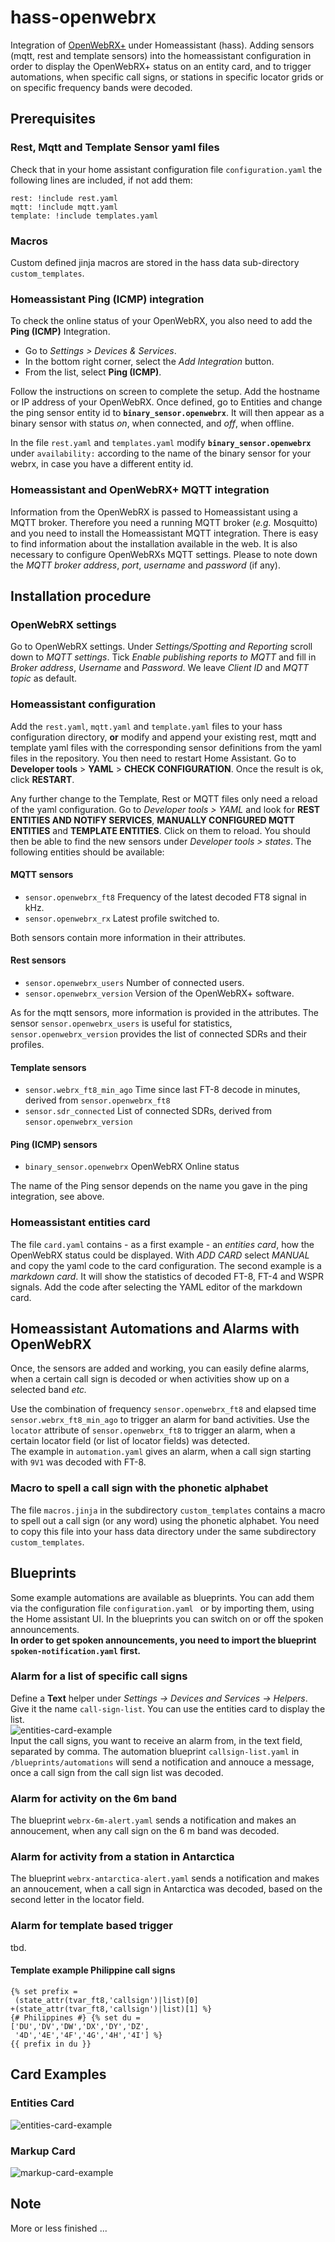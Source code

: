 # hass-openwebrx
Integration of [OpenWebRX+](https://github.com/luarvique/ppa) under Homeassistant (hass).
Adding sensors (mqtt, rest and template sensors) into the homeassistant configuration 
in order to display the OpenWebRX+ status on an entity card, and to trigger automations, when 
specific call signs, or stations in specific locator grids or on specific frequency bands 
were decoded.

## Prerequisites


### Rest, Mqtt and Template Sensor yaml files

Check that in your home assistant configuration file `configuration.yaml` the following lines are included, if not add them:
```
rest: !include rest.yaml
mqtt: !include mqtt.yaml
template: !include templates.yaml
```

### Macros

Custom defined jinja macros are stored in the hass data sub-directory `custom_templates`.

### Homeassistant Ping (ICMP) integration

To check the online status of your OpenWebRX, you also need to add the **Ping (ICMP)** Integration.

* Go to *Settings > Devices & Services*. 
* In the bottom right corner, select the *Add Integration* button.
* From the list, select **Ping (ICMP)**.   

Follow the instructions on screen to complete the setup. Add the hostname or IP address of your OpenWebRX. Once defined, go to Entities and change the ping sensor entity id to **`binary_sensor.openwebrx`**. It will then appear as a binary sensor with status *on*, when connected, and *off*, when offline.

In the file `rest.yaml` and `templates.yaml` modify **`binary_sensor.openwebrx`** under `availability:` 
according to the name of the binary sensor for your webrx, in case you have a different entity id.

### Homeassistant and OpenWebRX+ MQTT integration

Information from the OpenWebRX is passed to Homeassistant using a MQTT broker. Therefore you need a running MQTT broker (*e.g.* Mosquitto) and you need to install the Homeassistant MQTT integration. 
There is easy to find information about the installation available in the web. It is also necessary to configure OpenWebRXs MQTT settings. Please to note down the *MQTT broker address*, *port*, *username* and *password* (if any).

## Installation procedure

### OpenWebRX settings

Go to OpenWebRX settings. Under *Settings/Spotting and Reporting* scroll down to *MQTT settings*. Tick
*Enable publishing reports to MQTT* and fill in *Broker address*, *Username* and *Password*. We leave *Client ID* and *MQTT topic* as default.

### Homeassistant configuration

Add the `rest.yaml`, `mqtt.yaml` and `template.yaml` files to your hass configuration directory, **or** modify and append your existing rest, mqtt and template yaml files with the corresponding sensor definitions from the yaml files in the repository. You then need to restart Home Assistant. Go to **Developer tools** > **YAML** > **CHECK CONFIGURATION**. Once the result is ok, click **RESTART**.  

Any further change to the Template, Rest or MQTT files only need a reload of the yaml configuration. Go to *Developer tools > YAML* and look for **REST ENTITIES AND NOTIFY SERVICES**, **MANUALLY CONFIGURED MQTT ENTITIES** and **TEMPLATE ENTITIES**. Click on them to reload. You should then be able to find the new sensors under *Developer tools > states*. The following entities should be available:

#### MQTT sensors
* `sensor.openwebrx_ft8` Frequency of the latest decoded FT8 signal in kHz.
* `sensor.openwebrx_rx`  Latest profile switched to.  

Both sensors contain more information in their attributes.

#### Rest sensors
* `sensor.openwebrx_users`   Number of connected users.
* `sensor.openwebrx_version` Version of the OpenWebRX+ software.  

As for the mqtt sensors, more information is provided in the attributes. The sensor `sensor.openwebrx_users` is useful for  statistics, `sensor.openwebrx_version` provides the list of connected SDRs and their profiles.

#### Template sensors
* `sensor.webrx_ft8_min_ago`  Time since last FT-8 decode in minutes, derived from `sensor.openwebrx_ft8`
* `sensor.sdr_connected`      List of connected SDRs, derived from `sensor.openwebrx_version`

#### Ping (ICMP) sensors
* `binary_sensor.openwebrx`   OpenWebRX Online status  
   
The name of the Ping sensor depends on the name you gave in the ping integration, see above.

### Homeassistant entities card
The file `card.yaml` contains - as a first example - an *entities card*, how the OpenWebRX status could be displayed. With *ADD CARD* select *MANUAL* and copy the yaml code to the card configuration.
The second example is a *markdown card*. It will show the statistics of decoded FT-8, FT-4 and WSPR signals. Add the code after selecting the YAML editor of the markdown card.

## Homeassistant Automations and Alarms with OpenWebRX
Once, the sensors are added and working, you can easily define alarms, when a certain call sign is decoded or when activities show up on a selected band *etc.*  

Use the combination of frequency `sensor.openwebrx_ft8` and elapsed time `sensor.webrx_ft8_min_ago` to trigger an alarm for band activities. Use the `locator` attribute of `sensor.openwebrx_ft8` to trigger
an alarm, when a certain locator field (or list of locator fields) was detected.   
The example in `automation.yaml` gives an alarm, when a call sign starting with `9V1` was decoded with FT-8.

### Macro to spell a call sign with the phonetic alphabet
The file `macros.jinja` in the subdirectory `custom_templates` contains a macro to spell out a call sign (or any word) using the phonetic alphabet. You need to copy this file into your hass data directory under the same subdirectory `custom_templates`.

## Blueprints
Some example automations are available as blueprints. You can add them via the configuration file
 `configuration.yaml ` or by importing them, using the Home assistant UI. In the blueprints you can
switch on or off the spoken announcements.  
 **In order to get spoken announcements, you need to import the blueprint `spoken-notification.yaml` first.**

### Alarm for a list of specific call signs
Define a **Text** helper under *Settings -> Devices and Services -> Helpers*. Give it the name `call-sign-list`. You can use the entities card to display the list.  
![entities-card-example](/assets/callsign-list.png)  
Input the call signs, you want to receive an alarm from, in the text field, separated by comma. The automation blueprint `callsign-list.yaml` in `/blueprints/automations` will send a notification and annouce a message, once a call sign from the call sign list was decoded.

### Alarm for activity on the 6m band
The blueprint `webrx-6m-alert.yaml` sends a notification and makes an annoucement, when any call sign on the 6 m band was decoded.

### Alarm for activity from a station in Antarctica
The blueprint `webrx-antarctica-alert.yaml` sends a notification and makes an annoucement, when a call sign in Antarctica was decoded, based on the second letter in the locator field.

### Alarm for template based trigger
tbd.

#### Template example Philippine call signs
```
{% set prefix = 
 (state_attr(tvar_ft8,'callsign')|list)[0] 
+(state_attr(tvar_ft8,'callsign')|list)[1] %}
{# Philippines #} {% set du = 
['DU','DV','DW','DX','DY','DZ',
 '4D','4E','4F','4G','4H','4I'] %}
{{ prefix in du }}
```

## Card Examples

### Entities Card
![entities-card-example](/assets/entities-card.png)

### Markup Card
![markup-card-example](/assets/markup-card.png)

## Note
More or less finished ...